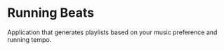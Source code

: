 # Running Beats

Application that generates playlists based on your music preference and running tempo.
